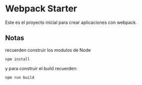 # Webpack Starter
Este es el proyecto inicial para crear 
aplicaciones con webpack.
## Notas
recuerden construir los modulos de Node
```
npm install
```
y para construir el build recuerden:
```
npm run build
```

